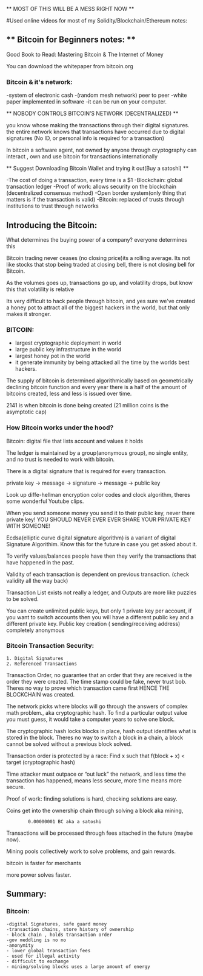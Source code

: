 ** MOST OF THIS WILL BE A MESS RIGHT NOW ** 

#Used online videos for most of my Solidity/Blockchain/Ethereum notes: 

## ** Bitcoin for Beginners notes: **

Good Book to Read: Mastering Bitcoin & The Internet of Money

You can download the whitepaper from bitcoin.org 

### Bitcoin & it's network: 
  -system of electronic cash
  -(random mesh network) peer to peer
  -white paper implemented in software
  -it can be run on your computer.

** NOBODY CONTROLS BITCOIN’S NETWORK (DECENTRALIZED) **

you know whose making the transactions through their digital signatures. the entire network knows that transactions have occurred due to digital signatures (No ID, or personal info is required for a transaction)

In bitcoin a software agent, not owned by anyone through cryptography can interact , own and use bitcoin for transactions internationally 

** Suggest Downloading Bitcoin Wallet and trying it out(Buy a satoshi) **

  -The cost of doing a transaction, every time is a $1
  -Blockchain: global transaction ledger
  -Proof of work: allows security on the blockchain (decentralized consensus method)
  -Open border system(only thing that matters is if the transaction is valid)
  -Bitcoin: replaced of trusts through institutions to trust through networks

## Introducing the Bitcoin:

What determines the buying power of a company? 
everyone determines this 

Bitcoin trading never ceases (no closing price)its a rolling average. Its not like stocks that stop being traded at closing bell, there is not closing bell for Bitcoin. 

As the volumes goes up, transactions go up, and volatility drops, but know this that volatility is relative

Its very difficult to hack people through bitcoin, and yes sure we've created a honey pot to attract all of the biggest hackers in the world, but that only makes it stronger. 

### BITCOIN:
  + largest cryptographic deployment in world
  + large public key infrastructure in the world
  + largest honey pot in the world
  + it generate immunity by being attacked all the time by the worlds best hackers. 

The supply of bitcoin is determined algorithmically based on geometrically declining bitcoin function and every year there is a half of the amount of bitcoins created, less and less is issued over time. 

2141 is when bitcoin is done being created (21 million coins is the asymptotic cap)

### How Bitcoin works under the hood?

Bitcoin: digital file that lists account and values it holds

The ledger is maintained by a group(anonymous group), no single entity, and no trust is needed to work with bitcoin.

There is a digital signature that is required for every transaction. 

private key -> message -> signature -> message -> public key

Look up diffe-hellman encryption color codes and clock algorithm, theres some wonderful Youtube clips. 

When you send someone money you send it to their public key, never there private key! YOU SHOULD NEVER EVER EVER SHARE YOUR PRIVATE KEY WITH SOMEONE! 

Ecdsa(elliptic curve digital signature algorithm) is a variant of digital Signature Algorithim. Know this for the future in case you get asked about it. 

To verify values/balances people have then they verify the transactions that have happened in the past.

Validity of each transaction is dependent on previous transaction. (check validity all the way back)

Transaction List exists not really a ledger, and Outputs are more like puzzles to be solved.

You can create unlimited public keys, but only 1 private key per account, if you want to switch accounts then you will have a different public key and a different private key. Public key creation ( sending/receiving address) completely anonymous

### Bitcoin Transaction Security:
  	1. Digital Signatures
	2. Referenced Transactions

Transaction Order, no guarantee that an order that they are received is the order they were created. The time stamp could be fake, never trust bob. Theres no way to prove which transaction came first HENCE THE BLOCKCHAIN was created. 

The network picks where blocks will go through the answers of complex math problem., aka cryptographic hash. To find a particular output value you must guess, it would take a computer years to solve one block. 

The cryptographic hash locks blocks in place, hash output identifies what is stored in the block. Theres no way to switch a block in a chain, a block cannot be solved without a previous block solved. 

Transaction order is protected by a race:
    Find x such that f(block + x) < target (cryptographic hash)

Time attacker must outpace or “out luck” the network, and less time the transaction has happened, means less secure, more time means more secure. 

Proof of work: finding solutions is hard, checking solutions are easy. 

Coins get into the ownership chain through solving a block aka mining, 

            0.00000001 BC aka a satoshi

Transactions will be processed through fees attached in the future (maybe now).

Mining pools collectively work to solve problems, and gain rewards. 

bitcoin is faster for merchants

more power solves faster.

## Summary:

### Bitcoin:
	-digital Signatures, safe guard money
	-transaction chains, store history of ownership
	- block chain , holds transaction order
	-gov meddling is no no
	-anonymity
	- lower global transaction fees
	- used for illegal activity
	- difficult to exchange
	- mining/solving blocks uses a large amount of energy


